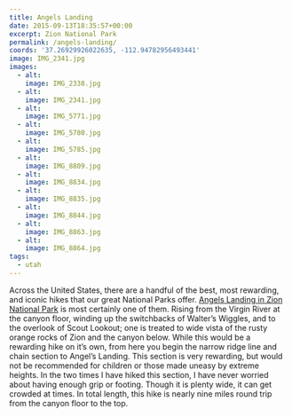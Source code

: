 ```yaml
---
title: Angels Landing
date: 2015-09-13T18:35:57+00:00
excerpt: Zion National Park
permalink: /angels-landing/
coords: '37.26929926022635, -112.94782956493441'
image: IMG_2341.jpg
images:
  - alt: 
    image: IMG_2338.jpg
  - alt: 
    image: IMG_2341.jpg
  - alt: 
    image: IMG_5771.jpg
  - alt: 
    image: IMG_5780.jpg
  - alt: 
    image: IMG_5785.jpg
  - alt: 
    image: IMG_8809.jpg
  - alt: 
    image: IMG_8834.jpg
  - alt: 
    image: IMG_8835.jpg
  - alt: 
    image: IMG_8844.jpg
  - alt: 
    image: IMG_8863.jpg
  - alt: 
    image: IMG_8864.jpg
tags:
  - utah
---
```

Across the United States, there are a handful of the best, most rewarding, and iconic hikes that our great National Parks offer. <a href="http://www.nps.gov/zion/">Angels Landing in Zion National Park</a> is most certainly one of them. Rising from the Virgin River at the canyon floor, winding up the switchbacks of Walter’s Wiggles, and to the overlook of Scout Lookout; one is treated to wide vista of the rusty orange rocks of Zion and the canyon below. While this would be a rewarding hike on it’s own, from here you begin the narrow ridge line and chain section to Angel’s Landing. This section is very rewarding, but would not be recommended for children or those made uneasy by extreme heights. In the two times I have hiked this section, I have never worried about having enough grip or footing. Though it is plenty wide, it can get crowded at times. In total length, this hike is nearly nine miles round trip from the canyon floor to the top.

